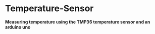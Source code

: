 # Temperature-Sensor
**Measuring temperature using the  TMP36 temperature sensor and an arduino uno**

